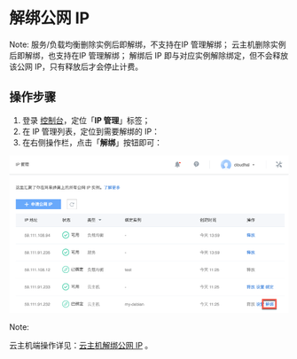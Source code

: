 # 解绑公网 IP

<span>Note:</span>
服务/负载均衡删除实例后即解绑，不支持在IP 管理解绑；
云主机删除实例后即解绑，也支持在IP 管理解绑；
解绑后 IP 即与对应实例解除绑定，但不会释放该公网 IP，只有释放后才会停止计费。

## 操作步骤

1. 登录 [控制台](https://c.163.com/dashboard#/m/net/)，定位「**IP 管理**」标签；
2. 在 IP 管理列表，定位到需要解绑的 IP：
3. 在右侧操作栏，点击「**解绑**」按钮即可：

![](../../image/IP管理使用指南-解绑公网IP.png)


<span>Note:</span><div class="alertContent">云主机端操作详见：[云主机解绑公网 IP](http://support.c.163.com/md.html#!容器服务/云主机/使用指南/linux主机解绑公网IP.md) 。</div>

